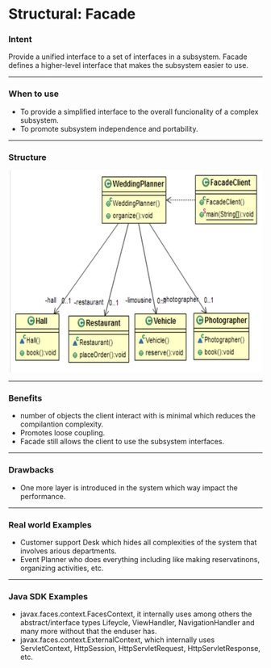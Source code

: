 # Structural: Facade
### Intent

Provide a unified interface to a set of interfaces in a subsystem. Facade defines a higher-level interface that makes the subsystem easier to use.

---
### When to use

* To provide a simplified interface to the overall funcionality of a complex subsystem.
* To promote subsystem independence and portability.

---
### Structure

<img src="./structural_facade.jpg" width="600" height="400">

---
### Benefits

* number of objects the client interact with is minimal which reduces the compilantion complexity.
* Promotes loose coupling.
* Facade still allows the client to use the subsystem interfaces.

---
### Drawbacks

* One more layer is introduced in the system which way impact the performance.

---
### Real world Examples

* Customer support Desk which hides all complexities of the system that involves arious departments.
* Event Planner who does everything including like making reservatinons, organizing activities, etc.

---
### Java SDK Examples

* javax.faces.context.FacesContext, it internally uses among others the abstract/interface types Lifeycle, ViewHandler, NavigationHandler and many more without that the enduser has.
* javax.faces.context.ExternalContext, which internally uses ServletContext, HttpSession, HttpServletRequest, HttpServletResponse, etc.
